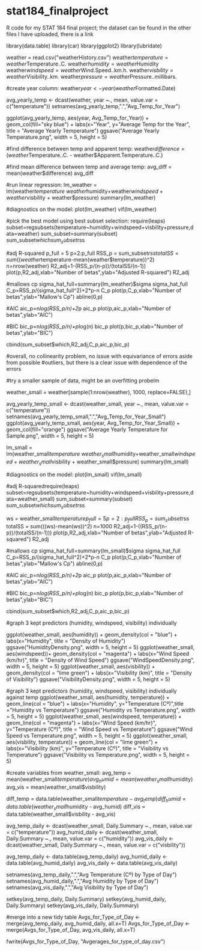 # stat184_finalproject
R code for my STAT 184 final project; 
the dataset can be found in the other files I have uploaded, there is a link

library(data.table)
library(car)
library(ggplot2)
library(lubridate)

weather = read.csv("weatherHistory.csv")
weather$temperature = weather$Temperature..C.
weather$humidity = weather$Humidity
weather$windspeed = weather$Wind.Speed..km.h.
weather$visbility = weather$Visibility..km.
weather$pressure = weather$Pressure..millibars.

#create year column:
weather$year <- year(weather$Formatted.Date)

avg_yearly_temp <- dcast(weather, year ~., mean, value.var = c("temperature"))
setnames(avg_yearly_temp,".","Avg_Temp_for_Year")

ggplot(avg_yearly_temp, aes(year, Avg_Temp_for_Year)) + geom_col(fill="sky blue") + labs(x="Year", y="Average Temp for the Year", title = "Average Yearly Temperature")
ggsave("Average Yearly Temperature.png", width = 5, height = 5)

#find difference between temp and apparent temp:
weather$difference = (weather$Temperature..C. - weather$Apparent.Temperature..C.)

#find mean difference between temp and average temp:
avg_diff = mean(weather$difference)
avg_diff

#run linear regression:
lm_weather = lm(weather$temperature~weather$humidity+weather$windspeed+weather$visbility + weather$pressure)
summary(lm_weather)

#diagnostics on the model:
plot(lm_weather)
vif(lm_weather)

#pick the best model using best subset selection:
require(leaps)
subset=regsubsets(temperature~humidity+windspeed+visbility+pressure,data=weather)
sum_subset=summary(subset)
sum_subset$which
sum_subset$rss

#adj R-squared
p_full = 5
p=2:p_full
RSS_p = sum_subset$rss
totalSS = sum((weather$temperature-mean(weather$temperature))^2)
n=nrow(weather)
R2_adj=1-(RSS_p/(n-p))/(totalSS/(n-1))
plot(p,R2_adj,xlab="Number of betas",ylab="Adjusted R-squared")
R2_adj

#mallows cp
sigma_hat_full=summary(lm_weather)$sigma
sigma_hat_full
C_p=RSS_p/(sigma_hat_full^2)+2*p-n
C_p
plot(p,C_p,xlab="Number of betas",ylab="Mallow's Cp")
abline(0,p)

#AIC
aic_p=n*log(RSS_p/n)+2*p
aic_p
plot(p,aic_p,xlab="Number of betas",ylab="AIC")

#BIC
bic_p=n*log(RSS_p/n)+p*log(n)
bic_p
plot(p,bic_p,xlab="Number of betas",ylab="BIC")

cbind(sum_subset$which,R2_adj,C_p,aic_p,bic_p)


#overall, no collinearity problem, no issue with equivariance of errors aside from possible 
#outliers, but there is a clear issue with dependence of the errors

#try a smaller sample of data, might be an overfitting probelm

weather_small = weather[sample(1:nrow(weather), 1000, replace=FALSE),]

avg_yearly_temp_small <- dcast(weather_small, year ~., mean, value.var = c("temperature"))
setnames(avg_yearly_temp_small,".","Avg_Temp_for_Year_Small")
ggplot(avg_yearly_temp_small, aes(year, Avg_Temp_for_Year_Small)) + geom_col(fill="orange")
ggsave("Average Yearly Temperature for Sample.png", width = 5, height = 5)

lm_small = lm(weather_small$temperature~weather_small$humidity+weather_small$windspeed+weather_small$visbility + weather_small$pressure)
summary(lm_small)

#diagnostics on the model:
plot(lm_small)
vif(lm_small)

#adj R-squaredrequire(leaps)
subset=regsubsets(temperature~humidity+windspeed+visbility+pressure,data=weather_small)
sum_subset=summary(subset)
sum_subset$which
sum_subset$rss

ws = weather_small$temperature
p_full = 5
p=2:p_full
RSS_p = sum_subset$rss
totalSS = sum(((ws)-mean(ws))^2)
n=1000
R2_adj=1-((RSS_p/(n-p))/(totalSS/(n-1)))
plot(p,R2_adj,xlab="Number of betas",ylab="Adjusted R-squared")
R2_adj

#mallows cp
sigma_hat_full=summary(lm_small)$sigma
sigma_hat_full
C_p=RSS_p/(sigma_hat_full^2)+2*p-n
C_p
plot(p,C_p,xlab="Number of betas",ylab="Mallow's Cp")
abline(0,p)

#AIC
aic_p=n*log(RSS_p/n)+2*p
aic_p
plot(p,aic_p,xlab="Number of betas",ylab="AIC")

#BIC
bic_p=n*log(RSS_p/n)+p*log(n)
bic_p
plot(p,bic_p,xlab="Number of betas",ylab="BIC")

cbind(sum_subset$which,R2_adj,C_p,aic_p,bic_p)

#graph 3 kept predictors (humidity, windspeed, visibility) individually 

ggplot(weather_small, aes(humidity)) + geom_density(col = "blue") + labs(x="Humidity", title = "Density of Humidity")
ggsave("HumidityDensity.png", width = 5, height = 5)
ggplot(weather_small, aes(windspeed))+ geom_density(col = "magenta") + labs(x="Wind Speed (km/hr)", title = "Density of Wind Speed")
ggsave("WindSpeedDensity.png", width = 5, height = 5)
ggplot(weather_small, aes(visbility)) + geom_density(col = "lime green") + labs(x="Visibility (km)", title = "Density of Visibility")
ggsave("VisibilityDensity.png", width = 5, height = 5)

#graph 3 kept predictors (humidity, windspeed, visibility) individually against temp
ggplot(weather_small, aes(humidity, temperature)) + geom_line(col = "blue") + labs(x="Humidity", y="Temperature (Cº)",title ="Humidity vs Temperature")
ggsave("Humidity vs Temperature.png", width = 5, height = 5)
ggplot(weather_small, aes(windspeed, temperature)) + geom_line(col = "magenta") + labs(x="Wind Speed (km/hr)", y="Temperature (Cº)", title = "Wind Speed vs Temperature")
ggsave("Wind Speed vs Temperature.png", width = 5, height = 5)
ggplot(weather_small, aes(visbility, temperature)) + geom_line(col = "lime green") + labs(x="Visibility (km)", y="Temperature (Cº)", title = "Visibility vs Temperature")
ggsave("Visibility vs Temperature.png", width = 5, height = 5)

#create variables from weather_small:
avg_temp = mean(weather_small$temperature)
avg_humid = mean(weather_small$humidity)
avg_vis = mean(weather_small$visbility)

diff_temp = data.table(weather_small$temperature - avg_temp)
diff_humid = data.table(weather_small$humidity - avg_humid)
diff_vis = data.table(weather_small$visbility - avg_vis)

avg_temp_daily <- dcast(weather_small, Daily.Summary ~., mean, value.var = c("temperature"))
avg_humid_daily <- dcast(weather_small, Daily.Summary ~., mean, value.var = c("humidity"))
avg_vis_daily <- dcast(weather_small, Daily.Summary ~., mean, value.var = c("visbility"))

avg_temp_daily <- data.table(avg_temp_daily)
avg_humid_daily <- data.table(avg_humid_daily)
avg_vis_daily <- data.table(avg_vis_daily)

setnames(avg_temp_daily,".","Avg Temperature (Cº) by Type of Day")
setnames(avg_humid_daily,".","Avg Humidity by Type of Day")
setnames(avg_vis_daily,".","Avg Visibility by Type of Day")

setkey(avg_temp_daily, Daily.Summary)
setkey(avg_humid_daily, Daily.Summary)
setkey(avg_vis_daily, Daily.Summary)

#merge into a new tidy table
Avgs_for_Type_of_Day <- merge(avg_temp_daily, avg_humid_daily, all.x=T)
Avgs_for_Type_of_Day <- merge(Avgs_for_Type_of_Day, avg_vis_daily, all.x=T)

fwrite(Avgs_for_Type_of_Day, "Avgerages_for_type_of_day.csv")
